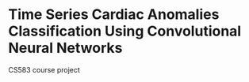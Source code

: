 # Time Series Cardiac Anomalies Classification Using Convolutional Neural Networks
CS583 course project

